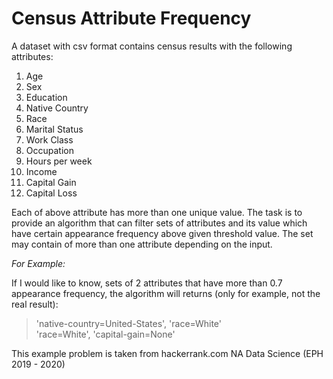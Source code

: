 # Census Attribute Frequency

A dataset with csv format contains census results with the following attributes:
1. Age
2. Sex
3. Education
4. Native Country
5. Race
6. Marital Status
7. Work Class
8. Occupation
9. Hours per week
10. Income
11. Capital Gain
12. Capital Loss

Each of above attribute has more than one unique value.
The task is to provide an algorithm that can filter sets of attributes and its value which have certain appearance frequency above given threshold value.
The set may contain of more than one attribute depending on the input.

*For Example:*

If I would like to know, sets of 2 attributes that have more than 0.7 appearance frequency, the algorithm will returns (only for example, not the real result):

>'native-country=United-States', 'race=White' \
'race=White', 'capital-gain=None'

This example problem is taken from hackerrank.com NA Data Science (EPH 2019 - 2020)

